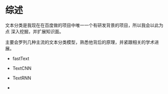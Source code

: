 # 综述

文本分类是我现在在百度做的项目中唯一一个有研发背景的项目，所以我会以此为点 深入挖掘，并扩展知识面。

主要会罗列几种主流的文本分类模型，熟悉他背后的原理，并紧跟相关的学术进展。

* fastText

* TextCNN

* TextRNN

* 


